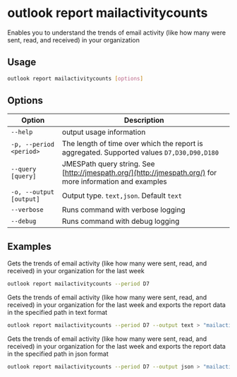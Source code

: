 # outlook report mailactivitycounts

Enables you to understand the trends of email activity (like how many were sent, read, and received) in your organization

## Usage

```sh
outlook report mailactivitycounts [options]
```

## Options

Option|Description
------|-----------
`--help`|output usage information
`-p, --period <period>`|The length of time over which the report is aggregated. Supported values `D7,D30,D90,D180`
`--query [query]`|JMESPath query string. See [http://jmespath.org/](http://jmespath.org/) for more information and examples
`-o, --output [output]`|Output type. `text,json`. Default `text`
`--verbose`|Runs command with verbose logging
`--debug`|Runs command with debug logging

## Examples

Gets the trends of email activity (like how many were sent, read, and received) in your organization for the last week

```sh
outlook report mailactivitycounts --period D7
```

Gets the trends of email activity (like how many were sent, read, and received) in your organization for the last week and exports the report data in the specified path in text format

```sh
outlook report mailactivitycounts --period D7 --output text > "mailactivitycounts.txt"
```

Gets the trends of email activity (like how many were sent, read, and received) in your organization for the last week and exports the report data in the specified path in json format

```sh
outlook report mailactivitycounts --period D7 --output json > "mailactivitycounts.json"
```

